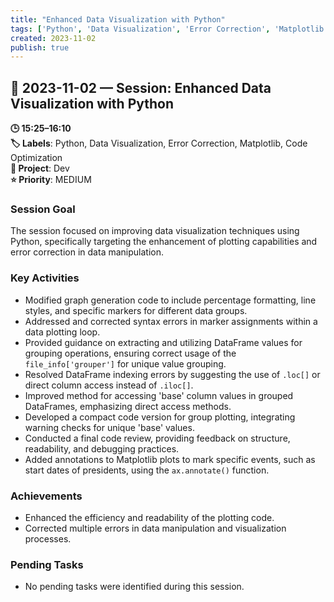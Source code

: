 ```yaml
---
title: "Enhanced Data Visualization with Python"
tags: ['Python', 'Data Visualization', 'Error Correction', 'Matplotlib', 'Code Optimization']
created: 2023-11-02
publish: true
---
```


## 📅 2023-11-02 — Session: Enhanced Data Visualization with Python

**🕒 15:25–16:10**  
**🏷️ Labels**: Python, Data Visualization, Error Correction, Matplotlib, Code Optimization  
**📂 Project**: Dev  
**⭐ Priority**: MEDIUM  


### Session Goal
The session focused on improving data visualization techniques using Python, specifically targeting the enhancement of plotting capabilities and error correction in data manipulation.

### Key Activities
- Modified graph generation code to include percentage formatting, line styles, and specific markers for different data groups.
- Addressed and corrected syntax errors in marker assignments within a data plotting loop.
- Provided guidance on extracting and utilizing DataFrame values for grouping operations, ensuring correct usage of the `file_info['grouper']` for unique value grouping.
- Resolved DataFrame indexing errors by suggesting the use of `.loc[]` or direct column access instead of `.iloc[]`.
- Improved method for accessing 'base' column values in grouped DataFrames, emphasizing direct access methods.
- Developed a compact code version for group plotting, integrating warning checks for unique 'base' values.
- Conducted a final code review, providing feedback on structure, readability, and debugging practices.
- Added annotations to Matplotlib plots to mark specific events, such as start dates of presidents, using the `ax.annotate()` function.

### Achievements
- Enhanced the efficiency and readability of the plotting code.
- Corrected multiple errors in data manipulation and visualization processes.

### Pending Tasks
- No pending tasks were identified during this session.
